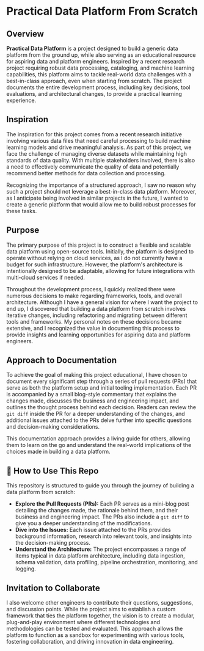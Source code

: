 # Practical Data Platform From Scratch

## Overview

**Practical Data Platform** is a project designed to build a generic data platform from the ground up, while also serving as an educational resource for aspiring data and platform engineers. Inspired by a recent research project requiring robust data processing, cataloging, and machine learning capabilities, this platform aims to tackle real-world data challenges with a best-in-class approach, even when starting from scratch. The project documents the entire development process, including key decisions, tool evaluations, and architectural changes, to provide a practical learning experience.

## Inspiration

The inspiration for this project comes from a recent research initiative involving various data files that need careful processing to build machine learning models and drive meaningful analysis. As part of this project, we face the challenge of managing diverse datasets while maintaining high standards of data quality. With multiple stakeholders involved, there is also a need to effectively communicate the quality of data and potentially recommend better methods for data collection and processing.

Recognizing the importance of a structured approach, I saw no reason why such a project should not leverage a best-in-class data platform. Moreover, as I anticipate being involved in similar projects in the future, I wanted to create a generic platform that would allow me to build robust processes for these tasks. 

## Purpose

The primary purpose of this project is to construct a flexible and scalable data platform using open-source tools. Initially, the platform is designed to operate without relying on cloud services, as I do not currently have a budget for such infrastructure. However, the platform's architecture is intentionally designed to be adaptable, allowing for future integrations with multi-cloud services if needed.

Throughout the development process, I quickly realized there were numerous decisions to make regarding frameworks, tools, and overall architecture. Although I have a general vision for where I want the project to end up, I discovered that building a data platform from scratch involves iterative changes, including refactoring and migrating between different tools and frameworks. My personal notes on these decisions became extensive, and I recognized the value in documenting this process to provide insights and learning opportunities for aspiring data and platform engineers.

## Approach to Documentation

To achieve the goal of making this project educational, I have chosen to document every significant step through a series of pull requests (PRs) that serve as both the platform setup and initial tooling implementation. Each PR is accompanied by a small blog-style commentary that explains the changes made, discusses the business and engineering impact, and outlines the thought process behind each decision. Readers can review the `git diff` inside the PR for a deeper understanding of the changes, and additional issues attached to the PRs delve further into specific questions and decision-making considerations.

This documentation approach provides a living guide for others, allowing them to learn on the go and understand the real-world implications of the choices made in building a data platform.

## 📘 How to Use This Repo

This repository is structured to guide you through the journey of building a data platform from scratch:

- **Explore the Pull Requests (PRs):** Each PR serves as a mini-blog post detailing the changes made, the rationale behind them, and their business and engineering impact. The PRs also include a `git diff` to give you a deeper understanding of the modifications.
- **Dive into the Issues:** Each issue attached to the PRs provides background information, research into relevant tools, and insights into the decision-making process.
- **Understand the Architecture:** The project encompasses a range of items typical in data platform architecture, including data ingestion, schema validation, data profiling, pipeline orchestration, monitoring, and logging. 

## Invitation to Collaborate

I also welcome other engineers to contribute their questions, suggestions, and discussion points. While the project aims to establish a custom framework that ties the platform together, the vision is to create a modular, plug-and-play environment where different technologies and methodologies can be tested and evaluated. This approach allows the platform to function as a sandbox for experimenting with various tools, fostering collaboration, and driving innovation in data engineering.
